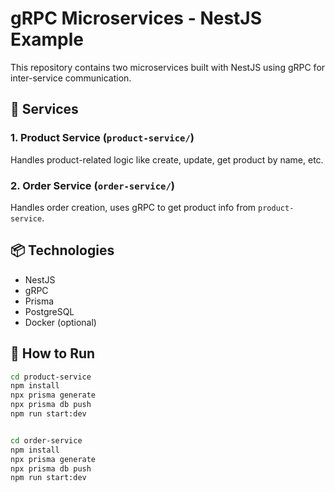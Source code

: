 # gRPC Microservices - NestJS Example

This repository contains two microservices built with NestJS using gRPC for inter-service communication.

## 🧩 Services

### 1. Product Service (`product-service/`)
Handles product-related logic like create, update, get product by name, etc.

### 2. Order Service (`order-service/`)
Handles order creation, uses gRPC to get product info from `product-service`.

## 📦 Technologies
- NestJS
- gRPC
- Prisma
- PostgreSQL
- Docker (optional)

## 🚀 How to Run

```bash
cd product-service
npm install
npx prisma generate
npx prisma db push
npm run start:dev


cd order-service
npm install
npx prisma generate
npx prisma db push
npm run start:dev

